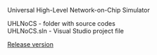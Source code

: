 Universal High-Level Network-on-Chip Simulator  
  
UHLNoCS - folder with source codes  
UHLNoCS.sln - Visual Studio project file  
  
[Release version](https://drive.google.com/drive/folders/1s6a-98zHK9qoZEPH4-b31QgGckAcVvnF?usp=sharing)
